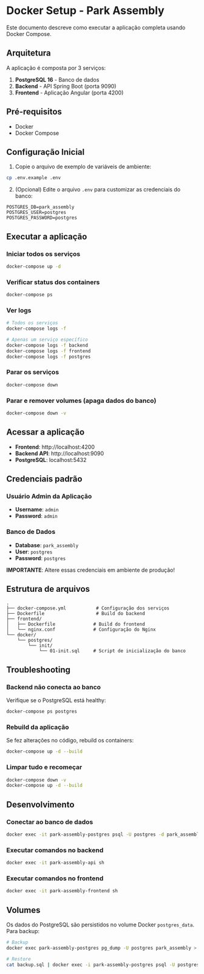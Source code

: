 # Docker Setup - Park Assembly

Este documento descreve como executar a aplicação completa usando Docker Compose.

## Arquitetura

A aplicação é composta por 3 serviços:

1. **PostgreSQL 16** - Banco de dados
2. **Backend** - API Spring Boot (porta 9090)
3. **Frontend** - Aplicação Angular (porta 4200)

## Pré-requisitos

- Docker
- Docker Compose

## Configuração Inicial

1. Copie o arquivo de exemplo de variáveis de ambiente:

```bash
cp .env.example .env
```

2. (Opcional) Edite o arquivo `.env` para customizar as credenciais do banco:

```env
POSTGRES_DB=park_assembly
POSTGRES_USER=postgres
POSTGRES_PASSWORD=postgres
```

## Executar a aplicação

### Iniciar todos os serviços

```bash
docker-compose up -d
```

### Verificar status dos containers

```bash
docker-compose ps
```

### Ver logs

```bash
# Todos os serviços
docker-compose logs -f

# Apenas um serviço específico
docker-compose logs -f backend
docker-compose logs -f frontend
docker-compose logs -f postgres
```

### Parar os serviços

```bash
docker-compose down
```

### Parar e remover volumes (apaga dados do banco)

```bash
docker-compose down -v
```

## Acessar a aplicação

- **Frontend**: http://localhost:4200
- **Backend API**: http://localhost:9090
- **PostgreSQL**: localhost:5432

## Credenciais padrão

### Usuário Admin da Aplicação

- **Username**: `admin`
- **Password**: `admin`

### Banco de Dados

- **Database**: `park_assembly`
- **User**: `postgres`
- **Password**: `postgres`

**IMPORTANTE**: Altere essas credenciais em ambiente de produção!

## Estrutura de arquivos

```
.
├── docker-compose.yml           # Configuração dos serviços
├── Dockerfile                   # Build do backend
├── frontend/
│   ├── Dockerfile              # Build do frontend
│   └── nginx.conf              # Configuração do Nginx
└── docker/
    └── postgres/
        └── init/
            └── 01-init.sql     # Script de inicialização do banco
```

## Troubleshooting

### Backend não conecta ao banco

Verifique se o PostgreSQL está healthy:

```bash
docker-compose ps postgres
```

### Rebuild da aplicação

Se fez alterações no código, rebuild os containers:

```bash
docker-compose up -d --build
```

### Limpar tudo e recomeçar

```bash
docker-compose down -v
docker-compose up -d --build
```

## Desenvolvimento

### Conectar ao banco de dados

```bash
docker exec -it park-assembly-postgres psql -U postgres -d park_assembly
```

### Executar comandos no backend

```bash
docker exec -it park-assembly-api sh
```

### Executar comandos no frontend

```bash
docker exec -it park-assembly-frontend sh
```

## Volumes

Os dados do PostgreSQL são persistidos no volume Docker `postgres_data`. Para backup:

```bash
# Backup
docker exec park-assembly-postgres pg_dump -U postgres park_assembly > backup.sql

# Restore
cat backup.sql | docker exec -i park-assembly-postgres psql -U postgres park_assembly
```
